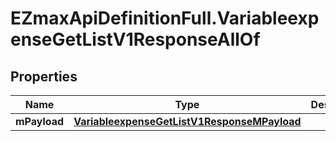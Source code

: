 # EZmaxApiDefinitionFull.VariableexpenseGetListV1ResponseAllOf

## Properties

Name | Type | Description | Notes
------------ | ------------- | ------------- | -------------
**mPayload** | [**VariableexpenseGetListV1ResponseMPayload**](VariableexpenseGetListV1ResponseMPayload.md) |  | 


